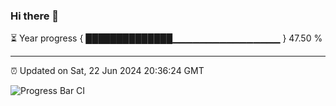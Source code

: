 ### Hi there 👋

⏳ Year progress { ██████████████▁▁▁▁▁▁▁▁▁▁▁▁▁▁▁▁ } 47.50 %

---

⏰ Updated on Sat, 22 Jun 2024 20:36:24 GMT

![Progress Bar CI](https://github.com/IshwaranRudhara/GIT-ACTION/workflows/Progress%20Bar%20CI/badge.svg)
